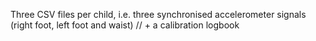 Three CSV files per child, i.e. three synchronised accelerometer signals (right foot, left foot and waist) // + a calibration logbook
